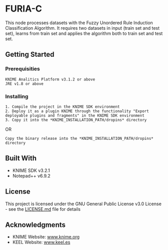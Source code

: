 # FURIA-C

This node processes datasets with the Fuzzy Unordered Rule Induction Classification Algorithm.
It requires two datasets in input (train set and test set), learns from train set and applies the algorithm both to train set and test set.

## Getting Started

### Prerequisities

```
KNIME Analitics Platform v3.1.2 or above
JRE v1.8 or above
```

### Installing

```
1. Compile the project in the KNIME SDK environment
2. Deploy it as a plugin KNIME through the functionality "Export deployable plugins and fragments" in the KNIME SDK environment
3. Copy it into the *KNIME_INSTALLATION_PATH/dropins* directory

```

OR

```
Copy the binary release into the *KNIME_INSTALLATION_PATH/dropins* directory

```

## Built With

* KNIME SDK v3.2.1
* Notepad++ v6.9.2

## License

This project is licensed under the GNU General Public License v3.0 License - see the [LICENSE.md](LICENSE.md) file for details

## Acknowledgments

* KNIME Website: www.knime.org
* KEEL Website: www.keel.es
